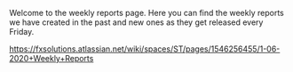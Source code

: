 Welcome to the weekly reports page.
Here you can find the weekly reports we have created in the past and new ones as they get released every Friday.

https://fxsolutions.atlassian.net/wiki/spaces/ST/pages/1546256455/1-06-2020+Weekly+Reports
